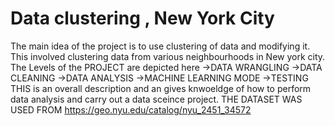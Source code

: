 # Data clustering , New York City
The main idea of the project is to use clustering of data and modifying it. This involved clustering data from various neighbourhoods in New york city.
The Levels of the PROJECT are depicted here ->DATA WRANGLING ->DATA CLEANING ->DATA ANALYSIS ->MACHINE LEARNING MODE ->TESTING 
THIS is an overall description and an gives knwoeldge of how to perform data analysis and carry out a data sceince project.
THE DATASET WAS USED FROM https://geo.nyu.edu/catalog/nyu_2451_34572
